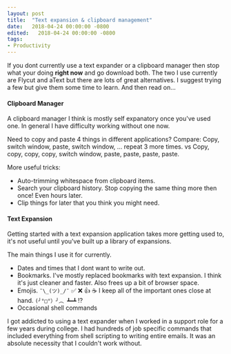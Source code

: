 ```yaml
---
layout: post
title:  "Text expansion & clipboard management"
date:   2018-04-24 00:00:00 -0800
edited:   2018-04-24 00:00:00 -0800
tags:
- Productivity
---
```


If you dont currently use a text expander or a clipboard manager then stop what your doing **right now** and go download both. 
The two I use currently are Flycut and aText but there are lots of great alternatives. I suggest trying a few but give them some time to learn. 
And then read on... <!--more-->

#### Clipboard Manager
A clipboard manager I think is mostly self expanatory once you've used one. In general I have difficulty working without one now.

Need to copy and paste 4 things in different applications? Compare:
Copy, switch window, paste, switch window, ... repeat 3 more times.
vs 
Copy, copy, copy, copy, switch window, paste, paste, paste, paste.

More useful tricks: 
* Auto-trimming whitespace from clipboard items.
* Search your clipboard history. Stop copying the same thing more then once! Even hours later.
* Clip things for later that you think you might need.

#### Text Expansion
Getting started with a text expansion application takes more getting used to, it's not useful until you've built up a library of expansions. 

The main things I use it for currently. 
* Dates and times that I dont want to write out.
* Bookmarks. I've mostly replaced bookmarks with text expansion. I think it's just cleaner and faster. Also frees up a bit of browser space.
* Emojis. `¯\_(ツ)_/¯` ✅ ❌ 👍 ☕️ I keep all of the important ones close at hand. `(╯°□°）╯︵ ┻━┻` ⁉️
* Occasional shell commands

I got addicted to using a text expander when I worked in a support role for a few years during college. I had hundreds of job specific commands that included everything from shell scripting to writing entire emails. It was an absolute necessity that I couldn't work without.